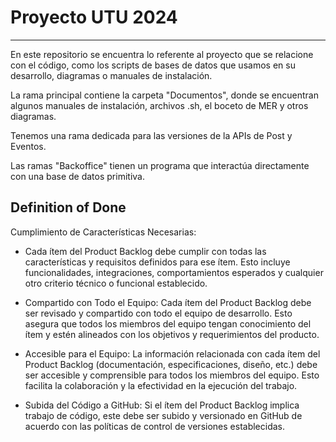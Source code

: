 # Proyecto UTU 2024
--- 
En este repositorio se encuentra lo referente al proyecto que se relacione con el código, como los scripts de bases de datos que usamos en su desarrollo, diagramas o manuales de instalación. 

La rama principal contiene la carpeta "Documentos", donde se encuentran algunos manuales de instalación, archivos .sh, el boceto de MER y otros diagramas.

Tenemos una rama dedicada para las versiones de la APIs de Post y Eventos.

Las ramas "Backoffice" tienen un programa que interactúa directamente con una base de datos primitiva.


## Definition of Done

Cumplimiento de Características Necesarias:
- Cada ítem del Product Backlog debe cumplir con todas las características y requisitos definidos para ese ítem. Esto incluye funcionalidades, integraciones, comportamientos esperados y cualquier otro criterio técnico o funcional establecido.
  
- Compartido con Todo el Equipo:
Cada ítem del Product Backlog debe ser revisado y compartido con todo el equipo de desarrollo. Esto asegura que todos los miembros del equipo tengan conocimiento del ítem y estén alineados con los objetivos y requerimientos del producto.

- Accesible para el Equipo:
La información relacionada con cada ítem del Product Backlog (documentación, especificaciones, diseño, etc.) debe ser accesible y comprensible para todos los miembros del equipo. Esto facilita la colaboración y la efectividad en la ejecución del trabajo.

- Subida del Código a GitHub: Si el ítem del Product Backlog implica trabajo de código, este debe ser subido y versionado en GitHub de acuerdo con las políticas de control de versiones establecidas.
